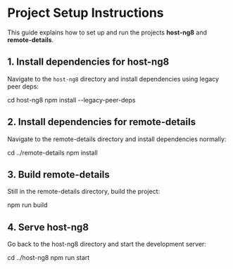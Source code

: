 # Project Setup Instructions

This guide explains how to set up and run the projects **host-ng8** and **remote-details**.

## 1. Install dependencies for host-ng8

Navigate to the `host-ng8` directory and install dependencies using legacy peer deps:

cd host-ng8
npm install --legacy-peer-deps

## 2. Install dependencies for remote-details

Navigate to the remote-details directory and install dependencies normally:

cd ../remote-details
npm install

## 3. Build remote-details

Still in the remote-details directory, build the project:

npm run build

## 4. Serve host-ng8

Go back to the host-ng8 directory and start the development server:

cd ../host-ng8
npm run start